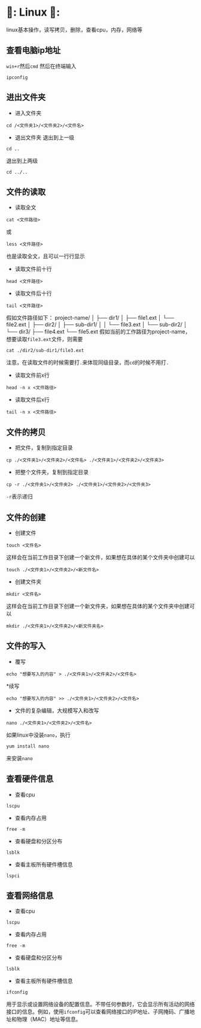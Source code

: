 # 📘: Linux 📘:
linux基本操作，读写拷贝，删除，查看cpu，内存，网络等
## 查看电脑ip地址
`win+r`然后`cmd`
然后在终端输入
```
ipconfig
```
## 进出文件夹
* 进入文件夹
```
cd /<文件夹1>/<文件夹2>/<文件名>
```
* 退出文件夹
退出到上一级
```
cd ..
```
退出到上两级
```
cd ../..
```
## 文件的读取
* 读取全文
```
cat <文件路径>
```
或
```
less <文件路径>
```
也是读取全文，且可以一行行显示
* 读取文件前十行
```
head <文件路径>
```
* 读取文件后十行
```
tail <文件路径>
```
假如文件路径如下：
project-name/
│
├── dir1/
│   ├── file1.ext
│   └── file2.ext
│
├── dir2/
│   ├── sub-dir1/
│   │   └── file3.ext
│   └── sub-dir2/
│
└── dir3/
    ├── file4.ext
    └── file5.ext
假如当前的工作路径为project-name，想要读取`file3.ext`文件，则需要
```
cat ./dir2/sub-dir1/file3.ext
```
注意，在读取文件的时候需要打`.`来体现同级目录，而`cd`的时候不用打`.`
* 读取文件前x行
```
head -n x <文件路径>
```
* 读取文件后x行
```
tail -n x <文件路径>
```
## 文件的拷贝
* 把文件，复制到指定目录
```
cp ./<文件夹1>/<文件夹2>/<文件名> ./<文件夹1>/<文件夹2>/<文件夹3>
```
* 把整个文件夹，复制到指定目录
```
cp -r ./<文件夹1>/<文件夹2> ./<文件夹1>/<文件夹2>/<文件夹3>
```
`-r`表示递归
## 文件的创建
* 创建文件
```
touch <文件名>
```
这样会在当前工作目录下创建一个新文件，如果想在具体的某个文件夹中创建可以
```
touch ./<文件夹1>/<文件夹2>/<新文件名>
```
* 创建文件夹
```
mkdir <文件名>
```
这样会在当前工作目录下创建一个新文件夹，如果想在具体的某个文件夹中创建可以
```
mkdir ./<文件夹1>/<文件夹2>/<新文件夹名>
```
## 文件的写入
* 覆写
```
echo "想要写入的内容" > ./<文件夹1>/<文件夹2>/<文件名>
```
*续写
```
echo "想要写入的内容" >> ./<文件夹1>/<文件夹2>/<文件名>
```
* 文件的复杂编辑，大规模写入和改写
```
nano ./<文件夹1>/<文件夹2>/<文件名>
```
如果linux中没装`nano`，执行
```
yum install nano
```
来安装`nano`
## 查看硬件信息
* 查看cpu
```
lscpu
```
* 查看内存占用
```
free -m
```
* 查看硬盘和分区分布
```
lsblk
```
* 查看主板所有硬件槽信息
```
lspci
```
## 查看网络信息
* 查看cpu
```
lscpu
```
* 查看内存占用
```
free -m
```
* 查看硬盘和分区分布
```
lsblk
```
* 查看主板所有硬件槽信息
```
ifconfig
```
用于显示或设置网络设备的配置信息。不带任何参数时，它会显示所有活动的网络接口的信息。例如，使用`ifconfig`可以查看网络接口的IP地址、子网掩码、广播地址和物理（MAC）地址等信息。
